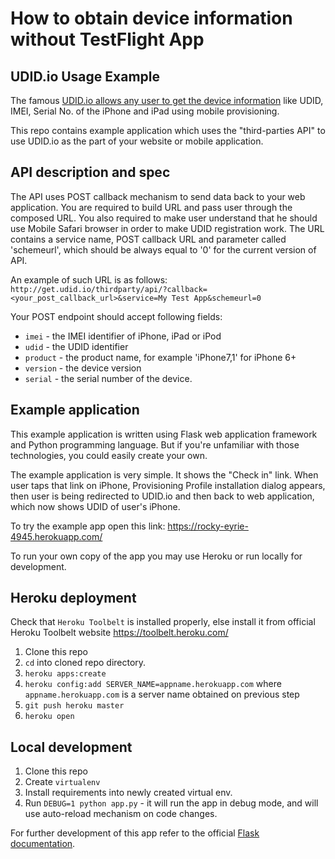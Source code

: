 # How to obtain device information without TestFlight App
## UDID.io Usage Example

The famous [UDID.io allows any user to get the device information](http://get.udid.io/) like UDID, IMEI, Serial No. of the iPhone and iPad using mobile provisioning.

This repo contains example application which uses the "third-parties API" to use UDID.io as the part of your website or mobile application.

## API description and spec
The API uses POST callback mechanism to send data back to your web application.
You are required to build URL and pass user through the composed URL. You also required to make user understand that he should use Mobile Safari browser in order to make UDID registration work. 
The URL contains a service name, POST callback URL and parameter called 'schemeurl', which should be always equal to '0' for the current version of API.

An example of such URL is as follows:
```http://get.udid.io/thirdparty/api/?callback=<your_post_callback_url>&service=My Test App&schemeurl=0```

Your POST endpoint should accept following fields:
* ```imei``` - the IMEI identifier of iPhone, iPad or iPod
* ```udid``` - the UDID identifier
* ```product``` - the product name, for example 'iPhone7,1' for iPhone 6+
* ```version``` - the device version
* ```serial``` - the serial number of the device.

## Example application

This example application is written using Flask web application framework and Python programming language. But if you're unfamiliar with those technologies, you could easily create your own.

The example application is very simple. It shows the "Check in" link. When user taps that link on iPhone, Provisioning Profile installation dialog appears, then user is being redirected to UDID.io and then back to web application, which now shows UDID of user's iPhone.

To try the example app open this link: https://rocky-eyrie-4945.herokuapp.com/

To run your own copy of the app you may use Heroku or run locally for development.

## Heroku deployment
Check that ```Heroku Toolbelt``` is installed properly, else install it from official Heroku Toolbelt website https://toolbelt.heroku.com/

1. Clone this repo
2. ```cd``` into cloned repo directory.
3. ```heroku apps:create```
4. ```heroku config:add SERVER_NAME=appname.herokuapp.com``` where ```appname.herokuapp.com``` is a server name obtained on previous step
5. ```git push heroku master```
6. ```heroku open```

## Local development
1. Clone this repo
2. Create ```virtualenv```
3. Install requirements into newly created virtual env.
4. Run ```DEBUG=1 python app.py``` - it will run the app in debug mode, and will use auto-reload mechanism on code changes.

For further development of this app refer to the official [Flask documentation](http://flask.pocoo.org).
